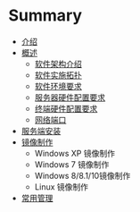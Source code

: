 # Summary

* [介绍](README.md)
* [概述](gai_nian.md)
   * [软件架构介绍](ruan_jian_jia_gou_jie_shao.md)
   * [软件实施拓扑](ruan_jian_shi_shi_tuo_pu.md)
   * [软件环境要求](ruan_jian_pei_zhi_yao_qiu.md)
   * [服务器硬件配置要求](pei_zhi_yao_qiu.md)
   * [终端硬件配置要求](zhong_duan_ying_jian_pei_zhi_yao_qiu.md)
   * [网络端口](wang_luo_duan_kou.md)
* [服务端安装](fu_wu_duan_an_zhuang.md)
* [镜像制作](jing_xiang_zhi_zuo.md)
   * Windows XP 镜像制作
   * Windows 7 镜像制作
   * Windows 8/8.1/10镜像制作
   * Linux 镜像制作
* [常用管理](chang_yong_guan_li.md)


